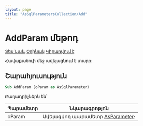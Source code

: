 ```yaml
---
layout: page
title: "AsSqlParametersCollection/Add"
---
```



# AddParam մեթոդ

[Տես Նաև](../AsSqlParametersCollection.md) [Օրինակ]() [Կիրառվում է](../AsSqlParametersCollection.md) 

Հավաքածուի մեջ ավելացնում է տարր։

## Շարահյուսություն

``` vb
Sub AddParam (oParam as AsSqlParameter)
```

Բաղադրիչներն են՝


| Պարամետր | Նկարագրոթյոն |
|--|--|
| oParam | Ավելացվող պարամետր [AsParameter](../AsParameter.md)։  |
